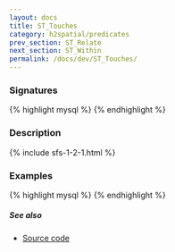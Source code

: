 ```yaml
---
layout: docs
title: ST_Touches
category: h2spatial/predicates
prev_section: ST_Relate
next_section: ST_Within
permalink: /docs/dev/ST_Touches/
---
```


### Signatures

{% highlight mysql %}
{% endhighlight %}

### Description



{% include sfs-1-2-1.html %}

### Examples

{% highlight mysql %}
{% endhighlight %}

##### See also

* <a href="https://github.com/irstv/H2GIS/blob/master/h2spatial/src/main/java/org/h2gis/h2spatial/internal/function/spatial/predicates/ST_Touches.java" target="_blank">Source code</a>
